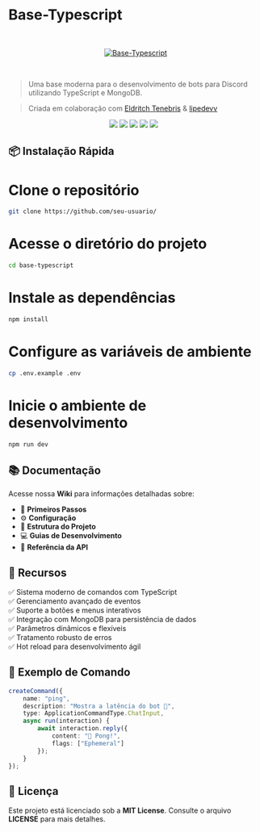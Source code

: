 # Base-Typescript

<br />
<p align="center">
<a href="https://discord.com/users/1226297864796246016" target="_blank">
  <img src="https://i.imgur.com/13PduII.png" alt="Base-Typescript">
</a>
</p>
<br />

> Uma base moderna para o desenvolvimento de bots para Discord utilizando TypeScript e MongoDB.

> Criada em colaboração com [Eldritch Tenebris](https://github.com/Eldritch-Tenebris) & [lipedevv](https://github.com/lipedevv)

<div align="center">
   <img src="https://img.shields.io/badge/TypeScript-%23007ACC.svg?style=for-the-badge&logo=typescript&logoColor=white"/>
   <img src="https://img.shields.io/badge/Node.js-43853D?style=for-the-badge&logo=node.js&logoColor=white"/>
   <img src="https://img.shields.io/badge/Discord-7289DA?style=for-the-badge&logo=discord&logoColor=white"/>
   <img src="https://img.shields.io/badge/MongoDB-4EA94B?style=for-the-badge&logo=mongodb&logoColor=white"/>
  <img src="https://img.shields.io/badge/npm-CB3837?style=for-the-badge&logo=npm&logoColor=white)"/>
  <img src=""/>
  <img src=""/>
</div>

## 📦 Instalação Rápida

# Clone o repositório
```bash
git clone https://github.com/seu-usuario/
```

# Acesse o diretório do projeto
```bash
cd base-typescript
```

# Instale as dependências
```bash
npm install
```

# Configure as variáveis de ambiente
```bash
cp .env.example .env
```

# Inicie o ambiente de desenvolvimento
```bash
npm run dev
```

## 📚 Documentação

Acesse nossa **Wiki** para informações detalhadas sobre:

- 🚀 **Primeiros Passos**
- ⚙️ **Configuração**
- 📂 **Estrutura do Projeto**
- 💻 **Guias de Desenvolvimento**
- 🔧 **Referência da API**

## 🌟 Recursos

✅ Sistema moderno de comandos com TypeScript  
✅ Gerenciamento avançado de eventos  
✅ Suporte a botões e menus interativos  
✅ Integração com MongoDB para persistência de dados  
✅ Parâmetros dinâmicos e flexíveis  
✅ Tratamento robusto de erros  
✅ Hot reload para desenvolvimento ágil  

## 📝 Exemplo de Comando

```ts
createCommand({
    name: "ping",
    description: "Mostra a latência do bot 🏓",
    type: ApplicationCommandType.ChatInput,
    async run(interaction) {
        await interaction.reply({ 
            content: "🏓 Pong!", 
            flags: ["Ephemeral"] 
        });
    }
});
```

## 📄 Licença

Este projeto está licenciado sob a **MIT License**. Consulte o arquivo **LICENSE** para mais detalhes.
